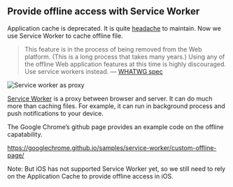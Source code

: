 ## Provide offline access with Service Worker

Application cache is deprecated. It is quite [headache](https://alistapart.com/article/application-cache-is-a-douchebag) to maintain. Now we use Service Worker to cache offline file.

> This feature is in the process of being removed from the Web platform. (This is a long process that takes many years.) Using any of the offline Web application features at this time is highly discouraged. Use service workers instead. — [WHATWG spec](https://html.spec.whatwg.org/multipage/browsers.html#offline)

![Service worker as proxy](images/IMG_8274.PNG)

[Service Worker](https://developer.mozilla.org/en-US/docs/Web/API/Service_Worker_API/Using_Service_Workers) is a proxy between browser and server. It can do much more than caching files.  For example, it can run in background process and push notifications to your device.

The Google Chrome’s github page provides an example code on the offline capatability.

https://googlechrome.github.io/samples/service-worker/custom-offline-page/

Note: But iOS has not supported Service Worker yet, so we still need to rely on the Application Cache to provide offline access in iOS.